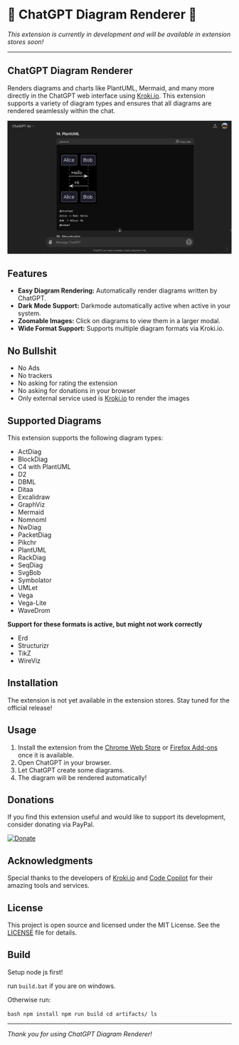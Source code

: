 # 🚧 ChatGPT Diagram Renderer 🚧

*This extension is currently in development and will be available in extension stores soon!*

---

## ChatGPT Diagram Renderer

Renders diagrams and charts like PlantUML, Mermaid, and many more directly in the ChatGPT web interface using [Kroki.io](https://kroki.io). This extension supports a variety of diagram types and ensures that all diagrams are rendered seamlessly within the chat.

![Screenshot](docs/screenshot.png)

## Features

- **Easy Diagram Rendering:** Automatically render diagrams written by ChatGPT.
- **Dark Mode Support:** Darkmode automatically active when active in your system.
- **Zoomable Images:** Click on diagrams to view them in a larger modal.
- **Wide Format Support:** Supports multiple diagram formats via Kroki.io.

## No Bullshit

- No Ads
- No trackers
- No asking for rating the extension
- No asking for donations in your browser
- Only external service used is [Kroki.io](https://kroki.io) to render the images

## Supported Diagrams

This extension supports the following diagram types:

- ActDiag
- BlockDiag
- C4 with PlantUML
- D2
- DBML
- Ditaa
- Excalidraw
- GraphViz
- Mermaid
- Nomnoml
- NwDiag
- PacketDiag
- Pikchr
- PlantUML
- RackDiag
- SeqDiag
- SvgBob
- Symbolator
- UMLet
- Vega
- Vega-Lite
- WaveDrom

**Support for these formats is active, but might not work correctly**

- Erd
- Structurizr
- TikZ
- WireViz

## Installation

The extension is not yet available in the extension stores. Stay tuned for the official release!

<!-- Add extension store badges when available -->
<!-- 
[![Chrome Web Store](https://developer.chrome.com/webstore/images/ChromeWebStore_Badge_v2_496x150.png)](https://chrome.google.com/webstore/detail/your-extension-id)
[![Firefox Add-ons](https://addons.mozilla.org/en-US/firefox/files/img/badges/get-the-addon.svg)](https://addons.mozilla.org/de/firefox/addon/chatgpt-diagram-renderer/)
-->

## Usage

1. Install the extension from the [Chrome Web Store](https://chrome.google.com/webstore/detail/your-extension-id) or [Firefox Add-ons](https://addons.mozilla.org/en-US/firefox/addon/your-extension-id) once it is available.
2. Open ChatGPT in your browser.
3. Let ChatGPT create some diagrams.
4. The diagram will be rendered automatically!

## Donations

If you find this extension useful and would like to support its development, consider donating via PayPal.

[![Donate](https://www.paypalobjects.com/en_US/i/btn/btn_donateCC_LG.gif)](https://www.paypal.com/donate?hosted_button_id=PDLLVF5XVMJPC)

## Acknowledgments

Special thanks to the developers of [Kroki.io](https://kroki.io) and [Code Copilot](https://promptspellsmith.com/g/g-2DQzU5UZl) for their amazing tools and services.

## License

This project is open source and licensed under the MIT License. See the [LICENSE](LICENSE) file for details.

## Build

Setup node js first!

run `build.bat` if you are on windows.

Otherwise run:

``bash
npm install
npm run build
cd artifacts/
ls
``

---

*Thank you for using ChatGPT Diagram Renderer!*

